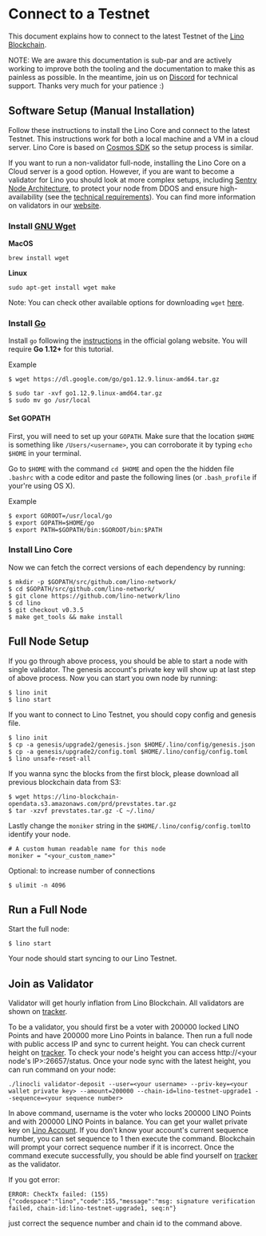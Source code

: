 # Connect to a Testnet

This document explains how to connect to the latest Testnet of the [Lino Blockchain](https://github.com/lino-network/lino).

NOTE: We are aware this documentation is sub-par and are actively working to improve both the tooling and the documentation to make this as painless as possible. In the meantime, join us on [Discord](https://discord.gg/TUxp3ww) for technical support. Thanks very much for your patience :)

## Software Setup (Manual Installation)

Follow these instructions to install the Lino Core and connect to the latest Testnet. This instructions work for both a local machine and a VM in a cloud server. Lino Core is based on [Cosmos SDK](https://github.com/cosmos/cosmos-sdk) so the setup process is similar.

If you want to run a non-validator full-node, installing the Lino Core on a Cloud server is a good option. However, if you are want to become a validator for Lino you should look at more complex setups, including [Sentry Node Architecture](https://github.com/cosmos/cosmos/blob/master/VALIDATORS_FAQ.md#how-can-validators-protect-themselves-from-denial-of-service-attacks), to protect your node from DDOS and ensure high-availability (see the [technical requirements](https://github.com/cosmos/cosmos/blob/master/VALIDATORS_FAQ.md#technical-requirements)). You can find more information on validators in our [website](https://lino.network).

### Install [GNU Wget](https://www.gnu.org/software/wget/)

**MacOS**

```
brew install wget
```

**Linux**

```
sudo apt-get install wget make
```

Note: You can check other available options for downloading `wget` [here](https://www.gnu.org/software/wget/faq.html#download).


### Install [Go](https://golang.org/)

Install `go` following the [instructions](https://golang.org/doc/install) in the official golang website.
You will require **Go 1.12+** for this tutorial.

Example
```
$ wget https://dl.google.com/go/go1.12.9.linux-amd64.tar.gz

$ sudo tar -xvf go1.12.9.linux-amd64.tar.gz
$ sudo mv go /usr/local
```

#### Set GOPATH

First, you will need to set up your `GOPATH`. Make sure that the location `$HOME` is something like `/Users/<username>`, you can corroborate it by typing `echo $HOME` in your terminal.

Go to `$HOME` with the command `cd $HOME` and open the the hidden file `.bashrc` with a code editor and paste the following lines \(or `.bash_profile` if your're using OS X\).

Example
```
$ export GOROOT=/usr/local/go
$ export GOPATH=$HOME/go
$ export PATH=$GOPATH/bin:$GOROOT/bin:$PATH
```

### Install Lino Core

Now we can fetch the correct versions of each dependency by running:

```
$ mkdir -p $GOPATH/src/github.com/lino-network/
$ cd $GOPATH/src/github.com/lino-network/
$ git clone https://github.com/lino-network/lino
$ cd lino
$ git checkout v0.3.5
$ make get_tools && make install
```


## Full Node Setup

If you go through above process, you should be able to start a node with single validator. The genesis account's private key will show up at last step of above process. Now you can start you own node by running:

```
$ lino init
$ lino start
```

If you want to connect to Lino Testnet, you should copy config and genesis file.

```
$ lino init
$ cp -a genesis/upgrade2/genesis.json $HOME/.lino/config/genesis.json
$ cp -a genesis/upgrade2/config.toml $HOME/.lino/config/config.toml
$ lino unsafe-reset-all
```

If you wanna sync the blocks from the first block, please download all previous blockchain data from S3:

```
$ wget https://lino-blockchain-opendata.s3.amazonaws.com/prd/prevstates.tar.gz
$ tar -xzvf prevstates.tar.gz -C ~/.lino/
```

Lastly change the `moniker` string in the `$HOME/.lino/config/config.toml`to identify your node.

```
# A custom human readable name for this node
moniker = "<your_custom_name>"
```

Optional: to increase number of connections

```
$ ulimit -n 4096
```

## Run a Full Node

Start the full node:

```
$ lino start
```
Your node should start syncing to our Lino Testnet.

## Join as Validator

Validator will get hourly inflation from Lino Blockchain. All validators are shown on [tracker](https://tracker.lino.network/#/).

To be a validator, you should first be a voter with 200000 locked LINO Points and have 200000 more Lino Points in balance. Then run a full node with public access IP and sync to current height. You can check current height on [tracker](https://tracker.lino.network/#/). To check your node's height you can access http://<your node's IP>:26657/status. Once your node sync with the latest height, you can run command on your node:
```
./linocli validator-deposit --user=<your username> --priv-key=<your wallet private key> --amount=200000 --chain-id=lino-testnet-upgrade1 --sequence=<your sequence number>
```
In above command, username is the voter who locks 200000 LINO Points and with 200000 LINO Points in balance. You can get your wallet private key on [Lino Account](https://account.lino.network/privkey). If you don't know your account's current sequence number, you can set sequence to 1 then execute the command. Blockchain will prompt your correct sequence number if it is incorrect. Once the command execute successfully, you should be able find yourself on [tracker](https://tracker.lino.network/#/) as the validator.

If you got error:
```
ERROR: CheckTx failed: (155) {"codespace":"lino","code":155,"message":"msg: signature verification failed, chain-id:lino-testnet-upgrade1, seq:n"}
```

just correct the sequence number and chain id to the command above.
